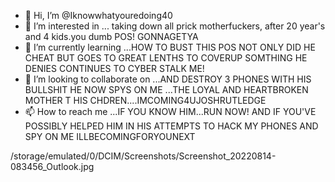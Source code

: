 - 👋 Hi, I’m @Iknowwhatyouredoing40
- 👀 I’m interested in ... taking down all prick motherfuckers, after 20 year's and 4 kids.you dumb POS! GONNAGETYA
- 🌱 I’m currently learning ...HOW TO BUST THIS POS NOT ONLY DID HE CHEAT BUT GOES TO GREAT LENTHS TO COVERUP SOMTHING HE DENIES  CONTINUES TO CYBER STALK ME!
- 💞️ I’m looking to collaborate on ...AND DESTROY 3 PHONES WITH HIS BULLSHIT HE NOW SPYS ON ME ...THE LOYAL AND HEARTBROKEN MOTHER T HIS CHDREN....IMCOMING4UJOSHRUTLEDGE
- 📫 How to reach me ...IF YOU KNOW HIM...RUN NOW!  AND IF YOU'VE POSSIBLY HELPED HIM 
IN HIS ATTEMPTS TO HACK MY PHONES AND SPY ON ME ILLBECOMINGFORYOUNEXT
<!---  nicroe1979 youfuckedupdog
Iknowwhatyouredoing40/Iknowwhatyouredoing40 is a ✨ special ✨ repository because its `README.md` (this file) appears on your GitHub profile.
You can click the Preview link to take a look at your changes.
--->
/storage/emulated/0/DCIM/Screenshots/Screenshot_20220814-083456_Outlook.jpg
